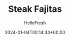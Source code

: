 ---
draft: true # Use this only for setting draft status
hidden: false # Use this to hide unwanted recipes
slug: # <post-title>
title: 'Steak Fajitas'
description: "Yep, you read that correctly. We’ve incorporated kiwis into one of our beloved Tex-Mex recipes. A refreshing fruit salsa contrasts the crisp fried beans and kick of spice, all of which are wrapped up for a fajita grand slam. We've partnered with Jack's Quality organic, low sodium beans to make these fajitas both healthy and delicious."
image: https://img.hellofresh.com/f_auto,fl_lossy,q_auto,w_1200/hellofresh_s3/image/steak-fajitas-e1391a86.jpg
date: 2024-01-04T00:14:34+00:00
author: HelloFresh

tags: []
categories: "main course"
cuisines: "Fusion"
allergens: ['Wheat']

calories: 895
preptime: ['30 minutes']
cooktime: # 180 = 3 Hours | In minutes
totaltime: PT30M
servings: 2

links:
  - description: "Yep, you read that correctly. We’ve incorporated kiwis into one of our beloved Tex-Mex recipes. A refreshing fruit salsa contrasts the crisp fried beans and kick of spice, all of which are wrapped up for a fajita grand slam. We've partnered with Jack's Quality organic, low sodium beans to make these fajitas both healthy and delicious."
    website: https://www.hellofresh.com/recipes/beef-fajitas-with-kiwi-salsa-578cdfb93933dc3f128b4568
    image: https://img.hellofresh.com/f_auto,fl_lossy,q_auto,w_1200/hellofresh_s3/image/steak-fajitas-e1391a86.jpg
 
weight: # 1 | You can add weight to some posts to override the default sorting (date descending)

comments: false # Keep False

ingredients: ['12 ounce Beef Sirloin Tips', '1 box Kidney Beans', '1 unit Red Bell Pepper', '4 unit Flour Tortilla', 'ounce Sirloin Tips', '1 unit Red Onion', '1 unit Kiwi', '1 unit Roma Tomato', '1 tablespoon Southwest Spice Blend', '1 unit Lime', '2 unit Scallions', '1 tablespoon Olive Oil', 'unit Salt', 'unit Pepper']

instructionTitles: ['Prep', 'Sear the steak', 'Char the vegetables', 'Crisp the beans']
instructions: ['Wash and dry all produce. Preheat the oven to 400 degrees. Halve, peel, and quarter the onion. Finely dice one of the quarters and thinly slice the remainder. Core, seed, and thinly slice the bell pepper. Core, seed, and dice the tomato. Zest and cut the lime into wedges. Peel the kiwi with a vegetable peeler and finely dice. Thinly slice the scallions. Drain and rinse the beans.', 'Make the kiwi salsa: In a medium bowl, combine the kiwi, lime zest, tomato, and as much diced onion as you like. Add a few squeezes of  lime juice (to taste) and season with salt and pepper.', 'Pat the sirloin tips dry with a paper towel before cutting into bite-sized pieces. Season on all sides with the Southwest spice blend, salt, and pepper. Heat a drizzle of oil in a large pan over high heat before adding the sirloin tips. Cook 3-4 minutes, turning to brown on all sides, until cooked to desired doneness. Remove from the pan and set aside.', 'Add the bell pepper, sliced onion and a drizzle of oil to the same pan over high heat. Cook, tossing occasionally, for 5-7 minutes, until slightly charred.', 'While the vegetables cook, heat a drizzle of oil in a medium pan over high heat. Add the beans and scallions. Cook, tossing, for 3-5 minutes, until slightly blistered. Season with salt and pepper. While the beans cook, wrap the tortillas in foil and place in the oven to warm 3-4 minutes. Alternatively, you can wrap them in a damp paper towel and microwave 30 seconds.', 'Assemble the steak fajitas: Fill each tortilla with sirloin tips, charred vegetables, kiwi salsa, and crispy beans. Serve any remaining beans on the side. Enjoy!']
---